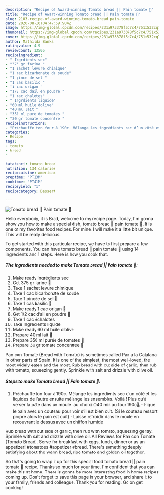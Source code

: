 ```yaml
---
description: "Recipe of Award-winning Tomato bread || Pain tomate 🍞"
title: "Recipe of Award-winning Tomato bread || Pain tomate 🍞"
slug: 2103-recipe-of-award-winning-tomato-bread-pain-tomate
date: 2020-08-16T04:47:59.904Z
image: https://img-global.cpcdn.com/recipes/231a973378f5c7c4/751x532cq70/tomato-bread-pain-tomate-🍞-photo-principale-de-la-recette.jpg
thumbnail: https://img-global.cpcdn.com/recipes/231a973378f5c7c4/751x532cq70/tomato-bread-pain-tomate-🍞-photo-principale-de-la-recette.jpg
cover: https://img-global.cpcdn.com/recipes/231a973378f5c7c4/751x532cq70/tomato-bread-pain-tomate-🍞-photo-principale-de-la-recette.jpg
author: Mathilda Banks
ratingvalue: 4.9
reviewcount: 13505
recipeingredient:
- " Ingrdients sec"
- "375 gr farine "
- "1 sachet levure chimique"
- "1 cac bicarbonate de soude"
- "1 pince de sel "
- "1 cas basilic "
- "1 cac origan "
- "1/2 cac dail en poudre "
- "1 cac chalotes"
- " Ingrdients liquide"
- "60 ml huile dolive"
- "40 ml lait "
- "350 ml pure de tomates "
- "30 gr tomate concentre "
recipeinstructions:
- "Préchauffe ton four à 190c. Mélange les ingrédients sec d’un côté et les liquides de l’autre ensuite mélange les ensembles. Voilà ! Plus qu’à verser la pâte dans un moule (au choix) ⏱40 min au four 190c🌡 Pique le pain avec un couteau pour voir s’il est bien cuit. (Si le couteau ressort propre alors le pain est cuit)  Laisse refroidir dans le moule en recouvrant le dessus avec un chiffon humide"
categories:
- Recipe
tags:
- tomato
- bread
- 

katakunci: tomato bread  
nutrition: 134 calories
recipecuisine: American
preptime: "PT13M"
cooktime: "PT41M"
recipeyield: "1"
recipecategory: Dessert

---
```



![Tomato bread || Pain tomate 🍞](https://img-global.cpcdn.com/recipes/231a973378f5c7c4/751x532cq70/tomato-bread-pain-tomate-🍞-photo-principale-de-la-recette.jpg)

Hello everybody, it is Brad, welcome to my recipe page. Today, I'm gonna show you how to make a special dish, tomato bread || pain tomate 🍞. It is one of my favorites food recipes. For mine, I will make it a little bit unique. This will be really delicious.


To get started with this particular recipe, we have to first prepare a few components. You can have tomato bread || pain tomate 🍞 using 14 ingredients and 1 steps. Here is how you cook that.

<!--inarticleads1-->

##### The ingredients needed to make Tomato bread || Pain tomate 🍞:

1. Make ready  Ingrédients sec
1. Get 375 gr farine 🌾
1. Take 1 sachet levure chimique
1. Take 1 cac bicarbonate de soude
1. Take 1 pincée de sel 🧂
1. Take 1 cas basilic 🌿
1. Make ready 1 cac origan 🌿
1. Get 1/2 cac d’ail en poudre 🧄
1. Take 1 cac échalotes
1. Take  Ingrédients liquide
1. Make ready 60 ml huile d’olive
1. Prepare 40 ml lait 🥛
1. Prepare 350 ml purée de tomates 🍅
1. Prepare 30 gr tomate concentrée 🥫


Pan con Tomate (Bread with Tomato) is sometimes called Pan a la Catalana in other parts of Spain. It is one of the simplest, the most well-loved, the most widely eaten and the most. Rub bread with cut side of garlic, then rub with tomato, squeezing gently. Sprinkle with salt and drizzle with olive oil. 

<!--inarticleads2-->

##### Steps to make Tomato bread || Pain tomate 🍞:

1. Préchauffe ton four à 190c. Mélange les ingrédients sec d’un côté et les liquides de l’autre ensuite mélange les ensembles. Voilà ! Plus qu’à verser la pâte dans un moule (au choix) ⏱40 min au four 190c🌡 - Pique le pain avec un couteau pour voir s’il est bien cuit. (Si le couteau ressort propre alors le pain est cuit)  - Laisse refroidir dans le moule en recouvrant le dessus avec un chiffon humide


Rub bread with cut side of garlic, then rub with tomato, squeezing gently. Sprinkle with salt and drizzle with olive oil. All Reviews for Pan con Tomate (Tomato Bread). Serve for breakfast with eggs, lunch, dinner or as an appetizer! #tomatoes #appetizer #bread. There&#39;s something deeply satisfying about the warm bread, ripe tomato and golden oil together. 

So that's going to wrap it up for this special food tomato bread || pain tomate 🍞 recipe. Thanks so much for your time. I'm confident that you can make this at home. There is gonna be more interesting food in home recipes coming up. Don't forget to save this page in your browser, and share it to your family, friends and colleague. Thank you for reading. Go on get cooking!
